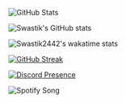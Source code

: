 ![GitHub Stats](https://github-profile-trophy.vercel.app/?username=Swastik2442&theme=tokyonight&no-frame=true&no-bg=true&column=6)

![Swastik's GitHub stats](https://github-readme-stats.vercel.app/api?username=Swastik2442)

![Swastik2442's wakatime stats](https://github-readme-stats.vercel.app/api/wakatime?username=Swastik2442)

[![GitHub Streak](https://github-readme-streak-stats.herokuapp.com/?user=Swastik2442)](https://git.io/streak-stats)

[![Discord Presence](https://lanyard-profile-readme.vercel.app/api/600286650509295616?hideDiscrim=true&idleMessage=Probably%20AFK)](https://discord.com/channels/@me/600286650509295616)

![Spotify Song](https://spotify-readme-blond.vercel.app/api/spotify)